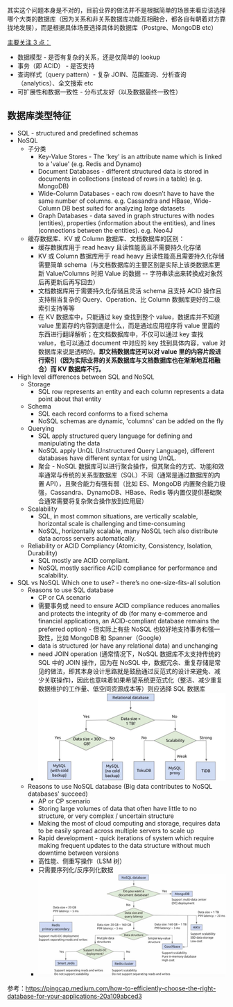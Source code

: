 其实这个问题本身是不对的，目前业界的做法并不是根据简单的场景来看应该选择哪个大类的数据库（因为关系和非关系数据库功能互相融合，都各自有朝着对方靠拢地发展），而是根据具体场景选择具体的数据库（Postgre、MongoDB etc）  

[主要关注 3 点：](https://www.youtube.com/shorts/tIvCjH2ETzo)
* 数据模型 - 是否有复杂的关系，还是仅简单的 lookup
* 事务（即 ACID） - 是否支持
* 查询样式（query pattern）- 复杂 JOIN、范围查询、分析查询（analytics）、全文搜索 etc
* 可扩展性和数据一致性 - 分布式友好（以及数据最终一致性）
  
## 数据库类型特征
* SQL - structured and predefined schemas
* NoSQL
  * 子分类
    * Key-Value Stores - The 'key' is an
  attribute name which is linked to a 'value' (e.g. Redis and Dynamo)
    * Document Databases - different structured data is stored in documents in collections (instead of rows in a table) (e.g. MongoDB)
    * Wide-Column Databases - each row doesn’t have to have the same number of columns. e.g. Cassandra and HBase, Wide-Column DB best suited for analyzing large datasets
    * Graph Databases - data saved in graph structures with nodes (entities), properties (information about the entities), and lines (connections between the entities). e.g. Neo4J
  * 缓存数据库、KV 或 Column 数据库、文档数据库的区别：
    * 缓存数据库用于 read heavy 且读性能高且不需要持久化存储
    * KV 或 Column 数据库用于 read heavy 且读性能高且需要持久化存储需要简单 schema（与文档数据库的主要区别是实际上该类数据库更新 Value/Columns 时把 Value 的数据 -- 字符串读出来转换成对象然后再更新后再写回去）
    * 文档数据库用于需要持久化存储且灵活 schema 且支持 ACID 操作且支持相当复杂的 Query、Operation、比 Column 数据库更好的二级索引支持等等
    * 在 KV 数据库中，只能通过 key 查找到整个 value，数据库并不知道 value 里面存的内容到底是什么，而是通过应用程序将 value 里面的东西进行翻译解析；在文档数据库中，不仅可以通过 key 查找 value，也可以通过 document 中对应的 key 找到具体内容，value 对数据库来说是透明的。**即文档数据库还可以对 value 里的内容片段进行索引（因为实际业界的关系数据库与文档数据库也在渐渐地互相融合）而 KV 数据库不行。**
* High level differences between SQL and NoSQL
  * Storage
    * SQL row represents an entity and each column represents a data point about that entity
  * Schema
    * SQL each record conforms to a fixed schema
    * NoSQL schemas are dynamic, 'columns' can be added on the fly
  * Querying
    * SQL apply structured query language for defining and manipulating the data
    * NoSQL apply UnQL (Unstructured Query Language), different databases have different syntax for using UnQL.
    * 聚合 - NoSQL 数据库可以进行聚合操作，但其聚合的方式、功能和效率通常与传统的关系型数据库（SQL）不同（通常是通过数据库的内置 API），且聚合能力有强有弱（比如 ES、MongoDB 内置聚合能力极强，Cassandra、DynamoDB、HBase、Redis 等内置仅提供基础聚合通常需要将复杂聚合操作放到应用层）
  * Scalability
    * SQL, in most common situations, are vertically scalable, horizontal scale is challenging and time-consuming
    * NoSQL, horizontally scalable, many NoSQL tech also distribute data across servers automatically.
  * Reliability or ACID Compliancy (Atomicity, Consistency, Isolation, Durability)
    * SQL mostly are ACID compliant.
    * NoSQL mostly sacrifice ACID compliance for performance and scalability.
* SQL vs NoSQL Which one to use? - there’s no one-size-fits-all solution
  * Reasons to use SQL database
    * CP or CA scenario
    * 需要事务或 need to ensure ACID compliance reduces anomalies and protects the integrity of db (for many e-commerce and financial applications, an ACID-compliant database remains the preferred option) - 但实际上有些 NoSQL 也较好地支持事务和强一致性，比如 MongoDB 和 Spanner（Google）
    * data is structured (or have any relational data) and unchanging
    * need JOIN operation (通常情况下，NoSQL 数据库不太支持传统的 SQL 中的 JOIN 操作，因为在 NoSQL 中，数据冗余、重复存储是常见的做法，即其本身设计思路就是鼓励通过反范式的设计来避免、减少关联操作)，因此也意味着如果希望系统更范式化（整洁、减少重复数据维护的工作量、低空间资源成本等）则应选择 SQL 数据库
    * ![](./How%20to%20Select%20SQL%20DB.jpeg)
  * Reasons to use NoSQL database (Big data contributes to NoSQL databases' succeed)
    * AP or CP scenario
    * Storing large volumes of data that often have little to no structure, or very complex / uncertain structure
    * Making the most of cloud computing and storage, requires data to be easily spread across multiple servers to scale up
    * Rapid development - quick iterations of system which require making frequent updates to the data structure without much downtime between versions
    * 高性能、侧重写操作（LSM 树）
    * 只需要序列化/反序列化数据
    * ![](./How%20to%20Select%20NoSQL%20DB.jpeg)

参考：https://pingcap.medium.com/how-to-efficiently-choose-the-right-database-for-your-applications-20a109abced3  

